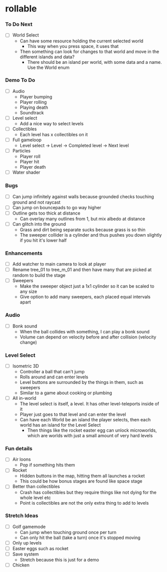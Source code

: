 # rollable

### To Do Next

- [ ] World Select
  - Can have some resource holding the current selected world
    - This way when you press space, it uses that
  - Then something can look for changes to that world and move in the different islands and data?
    - There should be an island per world, with some data and a name. Use the World enum

### Demo To Do

- [ ] Audio
  - Player bumping
  - Player rolling
  - Playing death
  - Soundtrack
- [ ] Level select
  - Add a nice way to select levels
- [ ] Collectibles
  - Each level has x collectibles on it
- [ ] Full gameloop
  - Level select -> Level -> Completed level -> Next level
- [ ] Particles
  - Player roll
  - Player hit
  - Player death
- [ ] Water shader

### Bugs

- [ ] Can jump infinitely against walls because grounded checks touching ground and not raycast
- [ ] Can jump on bouncepads to go way higher
- [ ] Outline gets too thick at distance
  - Can overlay many outlines from 1, but mix albedo at distance
- [ ] Can glitch into the ground
  - Grass and dirt being separate sucks because grass is so thin
  - The sweeper collider is a cylinder and thus pushes you down slightly if you hit it's lower half

### Enhancements

- [ ] Add watcher to main camera to look at player
- [ ] Rename tree_01 to tree_m_01 and then have many that are picked at random to build the stage
- [ ] Sweepers
  - Make the sweeper object just a 1x1 cylinder so it can be scaled to any size
  - Give option to add many sweepers, each placed equal intervals apart

### Audio

- [ ] Bonk sound
  - When the ball collides with something, I can play a bonk sound
  - Volume can depend on velocity before and after collision (velocity change)

### Level Select

- [ ] Isometric 3D
  - Controller a ball that can't jump
  - Rolls around and can enter levels
  - Level buttons are surrounded by the things in them, such as sweepers
  - Similar to a game about cooking or plumbing
- [ ] All in-world
  - The level select is itself, a level. It has other level-teleports inside of it
  - Player just goes to that level and can enter the level
  - Can have each World be an island the player selects, then each world has an island for the Level Select
    - Then things like the rocket easter egg can unlock microworlds, which are worlds with just a small amount of very hard levels

### Fun details

- [ ] Air loons
  - Pop if something hits them
- [ ] Rocket
  - Hidden buttons in the map, hitting them all launches a rocket
  - This could be how bonus stages are found like space stage
- [ ] Better than collectibles
  - Crash has collectibles but they require things like not dying for the whole level etc
  - Point is collectibles are not the only extra thing to add to levels

### Stretch Ideas

- [ ] Golf gamemode
  - Can jump when touching ground once per turn
  - Can only hit the ball (take a turn) once it's stopped moving
- [ ] Only up levels
- [ ] Easter eggs such as rocket
- [ ] Save system
  - Stretch because this is just for a demo
- [ ] Chicken
